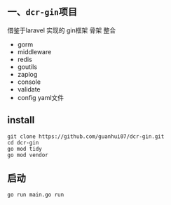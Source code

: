 ## 一、`dcr-gin`项目
借鉴于laravel 实现的 gin框架 骨架 
整合
- gorm
- middleware
- redis
- goutils
- zaplog
- console
- validate
- config  yaml文件

## install
```
git clone https://github.com/guanhui07/dcr-gin.git
cd dcr-gin
go mod tidy
go mod vendor
```

## 启动
```
go run main.go run
```

